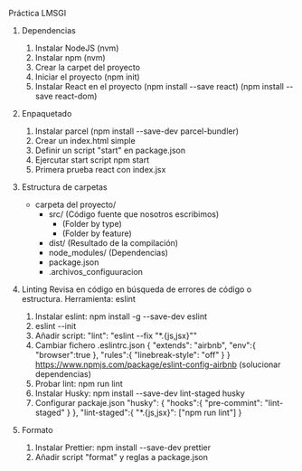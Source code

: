 Práctica LMSGI
1. Dependencias 
    1. Instalar NodeJS (nvm)
    2. Instalar npm (nvm)
    3. Crear la carpet del proyecto
    4. Iniciar el proyecto (npm init)
    5. Instalar React en el proyecto
        (npm install --save react)
        (npm install --save react-dom)
2. Enpaquetado
    1. Instalar parcel (npm install --save-dev parcel-bundler)
    2. Crear un index.html simple
    3. Definir un script "start" en package.json
    4. Ejercutar start script npm start
    5. Primera prueba react con index.jsx
3. Estructura de carpetas
    * carpeta del proyecto/
        * src/ (Código fuente que nosotros escribimos)
            * (Folder by type)
            * (Folder by feature)
        * dist/ (Resultado de la compilación)
        * node_modules/ (Dependencias)
        * package.json
        * .archivos_configuuracion
4. Linting
Revisa en código en búsqueda de errores de código o estructura. Herramienta: eslint
    1. Instalar eslint: npm install -g --save-dev eslint
    2. eslint --init
    3. Añadir script:     "lint": "eslint --fix \"*.{js,jsx}\""
    4. Cambiar fichero .eslintrc.json 
        {
            "extends":  "airbnb",
            "env":{
                "browser":true
            },
            "rules":{
                "linebreak-style": "off"
            }
        }
        https://www.npmjs.com/package/eslint-config-airbnb (solucionar dependencias)
    5. Probar lint: npm run lint
    6. Instalar Husky: npm install --save-dev lint-staged husky
    7. Configurar packaje.json
    "husky": {
        "hooks":{
            "pre-commint": "lint-staged"
            }
    },
    "lint-staged":{
        "*.{js,jsx}": ["npm run lint"]
    }
5. Formato

    1. Instalar Prettier: npm install --save-dev prettier
    2. Añadir script "format" y reglas a package.json








